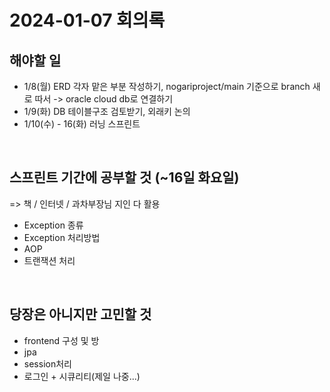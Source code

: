 # 2024-01-07 회의록

## 해야할 일
- 1/8(월) ERD 각자 맡은 부분 작성하기, nogariproject/main 기준으로 branch 새로 따서 -> oracle cloud db로 연결하기 
- 1/9(화) DB 테이블구조 검토받기, 외래키 논의
- 1/10(수) - 16(화) 러닝 스프린트

<br />

## 스프린트 기간에 공부할 것 (~16일 화요일)
=> 책 / 인터넷 / 과차부장님 지인 다 활용
- Exception 종류
- Exception 처리방법
- AOP
- 트랜잭션 처리
  

<br />

## 당장은 아니지만 고민할 것
- frontend 구성 및 방
- jpa
- session처리
- 로그인 + 시큐리티(제일 나중...)

